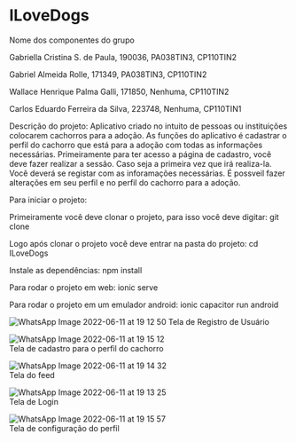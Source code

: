 # ILoveDogs

Nome dos componentes do grupo


Gabriella Cristina S. de Paula,     190036,          PA038TIN3,      CP110TIN2

Gabriel Almeida Rolle,              171349,          PA038TIN3,      CP110TIN2

Wallace Henrique Palma Galli,       171850,          Nenhuma,        CP110TIN2

Carlos Eduardo Ferreira da Silva,   223748,          Nenhuma,       CP110TIN1




Descrição do projeto: Aplicativo criado no intuito de pessoas ou instituições colocarem cachorros para a adoção. As funções do aplicativo é cadastrar o perfil do cachorro que está para a adoção com todas as informações necessárias. Primeiramente para ter acesso a página de cadastro, você deve fazer realizar a sessão. Caso seja a primeira vez que irá realiza-la. Você deverá se registar com as inforamações necessárias. É possveil fazer alterações em seu perfil e no perfil do cachorro para a adoção. 




Para iniciar o projeto:

Primeiramente você deve clonar o projeto, para isso você deve digitar: git clone 

Logo após clonar o projeto você deve entrar na pasta do projeto: cd ILoveDogs

Instale as dependências: npm install

Para rodar o projeto em web: ionic serve

Para rodar o projeto em um emulador android: ionic capacitor run android
 
![WhatsApp Image 2022-06-11 at 19 12 50](https://user-images.githubusercontent.com/70352279/173207181-5a1fb08f-fd9c-40f1-af2d-becfbe1fdd82.jpeg) 
Tela de Registro de Usuário


![WhatsApp Image 2022-06-11 at 19 15 12](https://user-images.githubusercontent.com/70352279/173207331-68335b0f-2608-43e9-abd2-195b80fe1418.jpeg)  
Tela de cadastro para o perfil do cachorro


![WhatsApp Image 2022-06-11 at 19 14 32](https://user-images.githubusercontent.com/70352279/173207340-320e499e-d252-4957-a8ea-605b50ca21d5.jpeg)  
Tela do feed


![WhatsApp Image 2022-06-11 at 19 13 25](https://user-images.githubusercontent.com/70352279/173207346-e8378147-49a5-4b99-9649-359f9bdc55f8.jpeg)  
Tela de Login


![WhatsApp Image 2022-06-11 at 19 15 57](https://user-images.githubusercontent.com/70352279/173207357-25aa71c0-5883-44cb-bade-afa5c8eaeac5.jpeg)  
Tela de configuração do perfil
